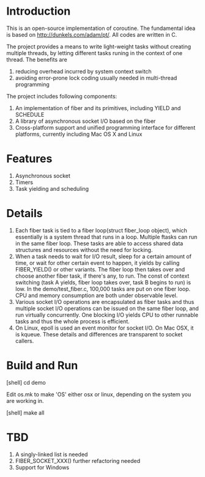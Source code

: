 # Introduction
This is an open-source implementation of coroutine. The fundamental idea is based on http://dunkels.com/adam/pt/. All codes are written in C.

The project provides a means to write light-weight tasks without creating multiple threads, by letting different tasks runing in the context of one thread. The benefits are
1. reducing overhead incurred by system context switch
2. avoiding error-prone lock coding usually needed in multi-thread programming

The project includes following components:
1. An implementation of fiber and its primitives, including YIELD and SCHEDULE
2. A library of asynchronous socket I/O based on the fiber
3. Cross-platform support and unified programming interface for different platforms, currently including Mac OS X and Linux

# Features
1. Asynchronous socket
2. Timers
3. Task yielding and scheduling

# Details
1. Each fiber task is tied to a fiber loop(struct fiber_loop object), which essentially is a system thread that runs in a loop. Multiple ftasks can run in the same fiber loop. These tasks are able to access shared data structures and resources without the need for locking.
2. When a task needs to wait for I/O result, sleep for a certain amount of time, or wait for other certain event to happen, it yields by calling FIBER_YIELD() or other variants. The fiber loop then takes over and choose another fiber task, if there's any, to run. The const of context switching (task A yields, fiber loop takes over, task B begins to run) is low. In the demo/test_fiber.c, 100,000 tasks are put on one fiber loop. CPU and memory consumption are both under observable level.
3. Various socket I/O operations are encapsulated as fiber tasks and thus multiple socket I/O operations can be issued on the same fiber loop, and run virtually concurrently. One blocking I/O yields CPU to other runnable tasks and thus the whole process is efficient.
4. On Linux, epoll is used an event monitor for socket I/O. On Mac OSX, it is kqueue. These details and differences are transparent to socket callers.

# Build and Run
[shell] cd demo

Edit os.mk to make 'OS' either osx or linux, depending on the system you are working in.

[shell] make all


# TBD
1. A singly-linked list is needed
2. FIBER_SOCKET_XXX() further refactoring needed
3. Support for Windows
